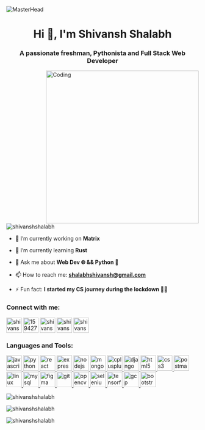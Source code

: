 ![MasterHead](https://magnificent-pudding-884741.netlify.app/GitHub%20Banner.svg)

<h1 align="center">Hi 👋, I'm Shivansh Shalabh</h1>
<h3 align="center">A passionate freshman, Pythonista and Full Stack Web Developer</h3>
<img align="right" alt="Coding" width="400" src="https://c.tenor.com/2uyENRmiUt0AAAAC/coding.gif">

<p align="left"> <img src="https://komarev.com/ghpvc/?username=shivanshshalabh&label=Profile%20views&color=0e75b6&style=flat" alt="shivanshshalabh" /> </p>

- 🔭 I’m currently working on **Matrix**

- 🌱 I’m currently learning **Rust**

- 💬 Ask me about **Web Dev 🌐 && Python 🐍**

- 📫 How to reach me: **shalabhshivansh@gmail.com**

- ⚡ Fun fact: **I started my CS journey during the lockdown 👨‍💻**
  <br/>

<h3 align="left">Connect with me:</h3>
<p align="left">
<a href="https://linkedin.com/in/shivansh-shalabh" target="blank"><img align="center" src="https://img.icons8.com/3d-fluency/512/linkedin.png" alt="shivansh-shalabh" height="40" width="40" /></a>
<a href="https://stackoverflow.com/users/15942771" target="blank"><img align="center" src="https://upload.wikimedia.org/wikipedia/commons/thumb/e/ef/Stack_Overflow_icon.svg/2048px-Stack_Overflow_icon.svg.png" alt="15942771" height="40" width="40" /></a>
<a href="https://kaggle.com/shivanshshalabh" target="blank"><img align="center" src="https://img.icons8.com/external-tal-revivo-filled-tal-revivo/512/external-kaggle-an-online-community-of-data-scientists-and-machine-learners-owned-by-google-logo-filled-tal-revivo.png" alt="shivanshshalabh" height="40" width="40" /></a>
<a href="https://www.codechef.com/users/shivansh_345" target="blank"><img align="center" src="https://img.icons8.com/plasticine/512/codechef.png" alt="shivansh_345" height="40" width="40" /></a>
<a href="https://codeforces.com/profile/shivansh_345" target="blank"><img align="center" src="https://img.icons8.com/external-tal-revivo-filled-tal-revivo/512/external-codeforces-programming-competitions-and-contests-programming-community-logo-filled-tal-revivo.png" alt="shivansh_345" height="40" width="40" /></a>
</p>

<h3 align="left">Languages and Tools:</h3>
<p align="left"> 
<a href="https://developer.mozilla.org/en-US/docs/Web/JavaScript" target="_blank" rel="noreferrer"> <img src="https://icon-library.com/images/js-icon/js-icon-24.jpg" alt="javascript" width="40" height="40"/> </a> 
<a href="https://www.python.org" target="_blank" rel="noreferrer"> <img src="https://icon-library.com/images/python-file-icon/python-file-icon-28.jpg" alt="python" width="40" height="40"/> </a> 
<a href="https://reactjs.org/" target="_blank" rel="noreferrer"> <img src="https://icon-library.com/images/react_1353128.png" alt="react" width="40" height="40"/> </a> 
<a href="https://expressjs.com" target="_blank" rel="noreferrer"> <img src="https://www.vectorlogo.zone/logos/expressjs/expressjs-icon.svg" alt="express" width="40" height="40"/> </a> 
<a href="https://nodejs.org" target="_blank" rel="noreferrer"> <img src="https://icon-library.com/images/node-js-icon/node-js-icon-8.jpg" alt="nodejs" width="40" height="40"/> </a> 
<a href="https://www.mongodb.com/" target="_blank" rel="noreferrer"> <img src="https://icon-library.com/images/no-sql-icon/no-sql-icon-12.jpg" alt="mongodb" width="40" height="40"/> </a> 
<a href="https://www.w3schools.com/cpp/" target="_blank" rel="noreferrer"> <img src="https://icon-library.com/images/icon-c/icon-c-26.jpg" alt="cplusplus" width="40" height="40"/> </a> 
<a href="https://www.djangoproject.com/" target="_blank" rel="noreferrer"> <img src="https://icon-library.com/images/django-icon/django-icon-0.jpg" alt="django" width="40" height="40"/> </a> 
<a href="https://www.w3.org/html/" target="_blank" rel="noreferrer"> <img src="https://icon-library.com/images/1216733.svg.svg" alt="html5" width="40" height="40"/> </a> 
<a href="https://www.w3schools.com/css/" target="_blank" rel="noreferrer"> <img src="https://icon-library.com/images/badge-css-3-512.png" alt="css3" width="40" height="40"/> </a> 
<a href="https://postman.com" target="_blank" rel="noreferrer"> <img src="https://www.vectorlogo.zone/logos/getpostman/getpostman-icon.svg" alt="postman" width="40" height="40"/> </a> 
<a href="https://www.linux.org/" target="_blank" rel="noreferrer"> <img src="https://icon-library.com/images/icon-for-linux/icon-for-linux-8.jpg" alt="linux" width="40" height="40"/> </a> 
<a href="https://www.mysql.com/" target="_blank" rel="noreferrer"> <img src="https://icon-library.com/images/mysql_database_logo_data_base-512.png" alt="mysql" width="40" height="40"/> </a> 
<a href="https://www.figma.com/" target="_blank" rel="noreferrer"> <img src="https://www.vectorlogo.zone/logos/figma/figma-icon.svg" alt="figma" width="40" height="40"/> </a> 
<a href="https://git-scm.com/" target="_blank" rel="noreferrer"> <img src="https://www.vectorlogo.zone/logos/git-scm/git-scm-icon.svg" alt="git" width="40" height="40"/> </a> 
<a href="https://opencv.org/" target="_blank" rel="noreferrer"> <img src="https://www.vectorlogo.zone/logos/opencv/opencv-icon.svg" alt="opencv" width="40" height="40"/> </a> 
<a href="https://www.selenium.dev" target="_blank" rel="noreferrer"> <img src="https://icon-library.com/images/selenium-icon/selenium-icon-1.jpg" alt="selenium" width="40" height="40"/> </a> 
<a href="https://www.tensorflow.org" target="_blank" rel="noreferrer"> <img src="https://www.vectorlogo.zone/logos/tensorflow/tensorflow-icon.svg" alt="tensorflow" width="40" height="40"/> </a> 
<a href="https://cloud.google.com" target="_blank" rel="noreferrer"> <img src="https://www.vectorlogo.zone/logos/google_cloud/google_cloud-icon.svg" alt="gcp" width="40" height="40"/> </a> 
<a href="https://getbootstrap.com" target="_blank" rel="noreferrer"> <img src="https://img.icons8.com/color/512/bootstrap.png" alt="bootstrap" width="40" height="40"/> </a> 
</p>




<p><img align="center" src="https://github-readme-stats.vercel.app/api/top-langs?username=shivanshshalabh&show_icons=true&locale=en&layout=compact&theme=tokyonight" alt="shivanshshalabh" /></p>



<p><img align="center" src="https://github-readme-stats.vercel.app/api?username=shivanshshalabh&show_icons=true&locale=en&theme=tokyonight" alt="shivanshshalabh" /></p>



<p><img align="center" src="https://github-readme-streak-stats.herokuapp.com/?user=shivanshshalabh&&theme=tokyonight" alt="shivanshshalabh" /></p>
